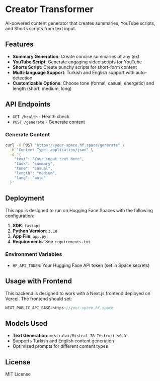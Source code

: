 # Creator Transformer

AI-powered content generator that creates summaries, YouTube scripts, and Shorts scripts from text input.

## Features

- **Summary Generation**: Create concise summaries of any text
- **YouTube Script**: Generate engaging video scripts for YouTube
- **Shorts Script**: Create punchy scripts for short-form content
- **Multi-language Support**: Turkish and English support with auto-detection
- **Customizable Options**: Choose tone (formal, casual, energetic) and length (short, medium, long)

## API Endpoints

- `GET /health` - Health check
- `POST /generate` - Generate content

### Generate Content

```bash
curl -X POST "https://your-space.hf.space/generate" \
  -H "Content-Type: application/json" \
  -d '{
    "text": "Your input text here",
    "task": "summary",
    "tone": "casual",
    "length": "medium",
    "lang": "auto"
  }'
```

## Deployment

This app is designed to run on Hugging Face Spaces with the following configuration:

1. **SDK**: `fastapi`
2. **Python Version**: `3.10`
3. **App File**: `app.py`
4. **Requirements**: See `requirements.txt`

### Environment Variables

- `HF_API_TOKEN`: Your Hugging Face API token (set in Space secrets)

## Usage with Frontend

This backend is designed to work with a Next.js frontend deployed on Vercel. The frontend should set:

```javascript
NEXT_PUBLIC_API_BASE=https://your-space.hf.space
```

## Models Used

- **Text Generation**: `mistralai/Mistral-7B-Instruct-v0.3`
- Supports Turkish and English content generation
- Optimized prompts for different content types

## License

MIT License
